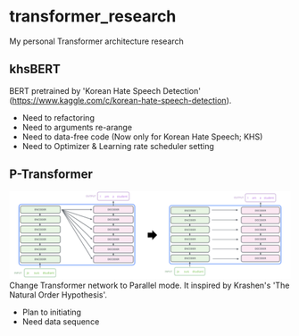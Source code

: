 # transformer_research
My personal Transformer architecture research

## khsBERT
BERT pretrained by 'Korean Hate Speech Detection' (https://www.kaggle.com/c/korean-hate-speech-detection).

- Need to refactoring
- Need to arguments re-arange
- Need to data-free code (Now only for Korean Hate Speech; KHS)
- Need to Optimizer & Learning rate scheduler setting

## P-Transformer
![Transformer_to_PTransformer](./PTransformer/img/Transformer_to_PTransformer.png)
Change Transformer network to Parallel mode. It inspired by Krashen's 'The Natural Order Hypothesis'.

- Plan to initiating
- Need data sequence